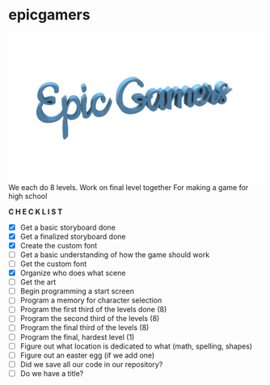 # epicgamers
![epicc](https://github.com/VEESCREAMS/epicgamers/blob/master/epiclogo_gamer.png)
We each do 8 levels. Work on final level together
For making a game for high school

**C H E C K L I S T**
- [x] Get a basic storyboard done
- [x] Get a finalized storyboard done
- [x] Create the custom font
- [ ] Get a basic understanding of how the game should work
- [ ] Get the custom font
- [x] Organize who does what scene
- [ ] Get the art
- [ ] Begin programming a start screen
- [ ] Program a memory for character selection
- [ ] Program the first third of the levels done (8)
- [ ] Program the second third of the levels (8)
- [ ] Program the final third of the levels (8)
- [ ] Program the final, hardest level (1)
- [ ] Figure out what location is dedicated to what (math, spelling, shapes)
- [ ] Figure out an easter egg (if we add one)
- [ ] Did we save all our code in our repository?
- [ ] Do we have a title?
